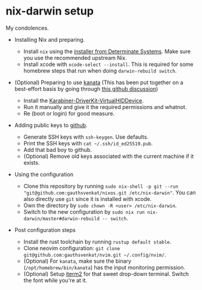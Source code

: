 # nix-darwin setup

My condolences.

- Installing Nix and preparing.
  - Install `nix` using the [installer from Determinate Systems](https://github.com/DeterminateSystems/nix-installer). Make sure you use the recommended upstream Nix.
  - Install xcode with `xcode-select --install`. This is required for some homebrew steps that run when doing `darwin-rebuild switch`.

- (Optional) Preparing to use [kanata](https://github.com/jtroo/kanata)
  (This has been put together on a best-effort basis by going through [this github discussion](https://github.com/jtroo/kanata/discussions/1537))
  - Install the [Karabiner-DriverKit-VirtualHIDDevice](https://github.com/pqrs-org/Karabiner-DriverKit-VirtualHIDDevice/tree/main/dist).
  - Run it manually and give it the required permissions and whatnot.
  - Re (boot or login) for good measure.

- Adding public keys to [github](https://github.com/gauthsvenkat/).
  - Generate SSH keys with `ssh-keygen`. Use defaults.
  - Print the SSH keys with `cat ~/.ssh/id_ed25519.pub`.
  - Add that bad boy to github.
  - (Optional) Remove old keys associated with the current machine if it exists.

- Using the configuration
  - Clone this repository by running `sudo nix-shell -p git --run "git@github.com:gauthsvenkat/nixos.git /etc/nix-darwin"`. You can also directly use `git` since it is installed with xcode.
  - Own the directory by `sudo chown -R <user> /etc/nix-darwin`.
  - Switch to the new configuration by `sudo nix run nix-darwin/master#darwin-rebuild -- switch`.

- Post configuration steps
  - Install the rust toolchain by running `rustup default stable`.
  - Clone neovim configuration: `git clone git@github.com:gauthsvenkat/nvim.git ~/.config/nvim/`.
  - (Optional) For `kanata`, make sure the binary (`/opt/homebrew/bin/kanata`) has the input monitoring permission.
  - (Optional) Setup [iterm2](https://iterm2.com/) for that sweet drop-down terminal. Switch the font while you're at it.
